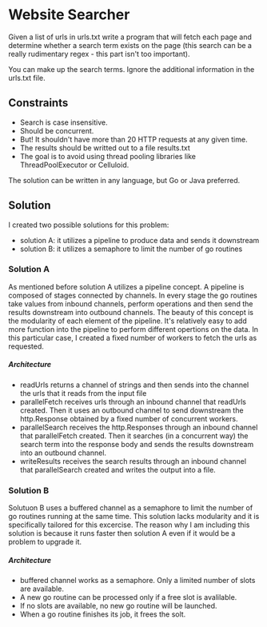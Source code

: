 # Website Searcher

Given a list of urls in urls.txt write a program that will fetch each page and determine whether a search term exists on the page (this search can be a really rudimentary regex - this part isn't too important).

You can make up the search terms. Ignore the additional information in the urls.txt file.

## Constraints

* Search is case insensitive.
* Should be concurrent.
* But! It shouldn't have more than 20 HTTP requests at any given time.
* The results should be writted out to a file results.txt
* The goal is to avoid using thread pooling libraries like ThreadPoolExecutor or Celluloid.

The solution can be written in any language, but Go or Java preferred.

## Solution

I created two possible solutions for this problem:

* solution A: it utilizes a pipeline to produce data and sends it downstream
* solution B: it utilizes a semaphore to limit the number of go routines

### Solution A
As mentioned before solution A utilizes a pipeline concept.
A pipeline is composed of stages connected by channels.
In every stage the go routines take values from inbound channels, perform operations and then send the results downstream into outbound channels.
The beauty of this concept is the modularity of each element of the pipeline. It's relatively easy to add more function into the pipeline to perform different opertions on the data.
In this particular case, I created a fixed number of workers to fetch the urls as requested.
##### Architecture
* readUrls returns a channel of strings and then sends into the channel the urls that it reads from the input file
* parallelFetch receives urls through an inbound channel that readUrls created. Then it uses an outbound channel to send downstream the http.Response obtained by a fixed number of concurrent workers.
* parallelSearch receives the http.Responses through an inbound channel that parallelFetch created. Then it searches (in a concurrent way) the search term into the response body and sends the results downstream into an outbound channel.
* writeResults receives the search results through an inbound channel that parallelSearch created and writes the output into a file.

### Solution B
Solutuon B uses a buffered channel as a semaphore to limit the number of go routines running at the same time. This solution lacks modularity and it is specifically tailored for this excercise. The reason why I am including this solution is because it runs faster then solution A even if it would be a problem to upgrade it.

##### Architecture
* buffered channel works as a semaphore. Only a limited number of slots are available.
* A new go routine can be processed only if a free slot is avalilable.
* If no slots are available, no new go routine will be launched.
* When a go routine finishes its job, it frees the solt.

